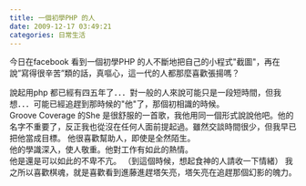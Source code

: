 ```yaml
---
title: 一個初學PHP 的人
date: 2009-12-17 03:49:21
categories: 日常生活
---
```


  
今日在facebook 看到一個初學PHP 的人不斷地把自己的小程式"截圖"，再在說”寫得很辛苦”類的話，真嘔心，這一代的人都那麼喜歡張揚嗎？  
  
  
說起用php 都已經有四五年了．．．對一般的人來說可能只是一段短時間，但我想．．．可能已經追趕到那時候的"他"了，那個初相識的時候。  
Groove Coverage 的She 是很舒服的一首歌，我他用同一個形式說說他吧。他的名字不重要了，反正我也從沒在任何人面前提起過。雖然交談時間很少，但我早已把他當成目標。 他很喜歡幫助人，即使是全然陌生。  
他的學識深入，使人敬重。他對工作有如此的熱情。  
他是還是可以如此的不卑不亢。 （到這個時候，想起食神的人請收一下情緒） 我之所以喜歡棋魂，就是喜歡看到進藤進趕塔矢亮，塔矢亮在追趕那個幻影的魄力。  